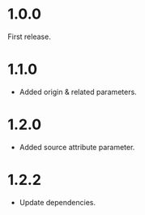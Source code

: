 # 1.0.0
First release.

# 1.1.0
- Added origin & related parameters.

# 1.2.0
- Added source attribute parameter.

# 1.2.2
- Update dependencies.
